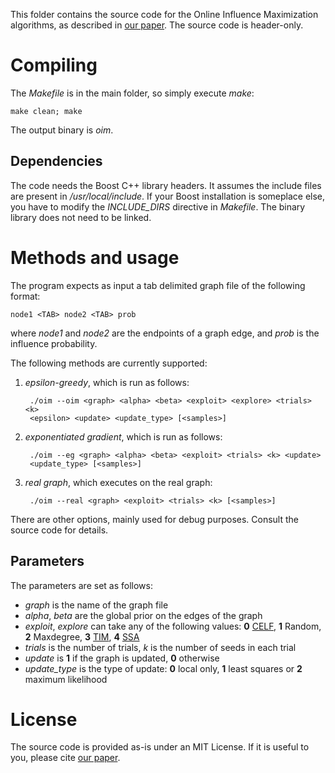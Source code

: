 This folder contains the source code for the Online Influence Maximization
algorithms, as described in [our paper][1]. The source code is header-only.

# Compiling

The *Makefile* is in the main folder, so simply execute *make*:

    make clean; make

The output binary is *oim*.

## Dependencies

The code needs the Boost C++ library headers. It assumes the include files are present in */usr/local/include*. If your Boost installation is someplace else, you have to modify the *INCLUDE_DIRS* directive in *Makefile*. The binary library does not need to be linked.

# Methods and usage

The program expects as input a tab delimited graph file of the following format:
    
    node1 <TAB> node2 <TAB> prob

where *node1* and *node2* are the endpoints of a graph edge, and *prob* is the
influence probability.

The following methods are currently supported:

1. *epsilon-greedy*, which is run as follows:

        ./oim --oim <graph> <alpha> <beta> <exploit> <explore> <trials> <k>
        <epsilon> <update> <update_type> [<samples>]

2. *exponentiated gradient*, which is run as follows:

        ./oim --eg <graph> <alpha> <beta> <exploit> <trials> <k> <update>
        <update_type> [<samples>]

3. *real graph*, which executes on the real graph:

        ./oim --real <graph> <exploit> <trials> <k> [<samples>]

There are other options, mainly used for debug purposes. Consult the source code
for details.

## Parameters

The parameters are set as follows:

* *graph* is the name of the graph file
* *alpha*, *beta* are the global prior on the edges of the graph
* *exploit*, *explore* can take any of the following values: **0** [CELF][2], **1**
  Random, **2** Maxdegree, **3** [TIM][3], **4** [SSA][4]
* *trials* is the number of trials, *k* is the number of seeds in each trial
* *update* is **1** if the graph is updated, **0** otherwise
* *update_type* is the type of update: **0** local only, **1** least squares or
  **2** maximum likelihood
  
# License

The source code is provided as-is under an MIT License. If it is useful to you, please cite [our paper][1].
  
[1]: <http://arxiv.org/pdf/1506.01188v1.pdf> "S. Lei, S. Maniu, L. Mo, R. Cheng, P. Senellart. Online Influence Maximization. KDD 2015"

[2]: <http://snap.stanford.edu/class/cs224w-readings/goyal11celf.pdf> "A. Goyal, W. Lu, L. Lakshmanan. CELF++: Optimizing the Greedy Algorithm for Influence Maximization in Social Networks. WWW 2011"

[3]: <http://arxiv.org/pdf/1404.0900v2.pdf> "Y. Tang, X. Xiao, and Y. Shi. Influence maximization: Near-optimal time complexity meets practical efficiency. SIGMOD 2014"

[4]: <https://arxiv.org/pdf/1605.07990v2.pdf> "H. T. Nguyen, M. T. Thai, and T. N. Dinh. Stop-and-Stare: Optimal Sampling Algorithms for Viral Marketing in Billion-scale Networks. SIGMOD 2016"
